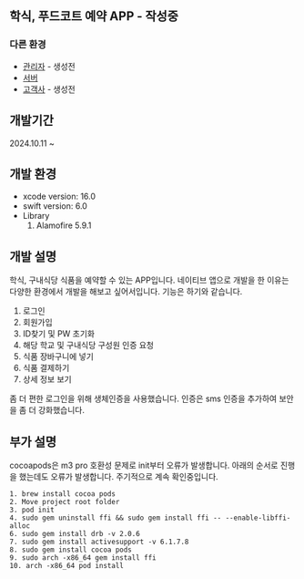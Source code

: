 ## 학식, 푸드코트 예약 APP - 작성중
### 다른 환경
- [관리자]() - 생성전
- [서버](https://github.com/bang10/bookFoodCourtServer)
- [고객사]() - 생성전

## 개발기간
2024.10.11 ~ 

## 개발 환경
- xcode version: 16.0
- swift version: 6.0
- Library
  1. Alamofire 5.9.1
 
## 개발 설명
학식, 구내식당 식품을 예약할 수 있는 APP입니다. 네이티브 앱으로 개발을 한 이유는 다양한 환경에서 개발을 해보고 싶어서입니다.
기능은 하기와 같습니다.
1. 로그인
2. 회원가입 
3. ID찾기 및 PW 초기화
4. 해당 학교 및 구내식당 구성원 인증 요청
5. 식품 장바구니에 넣기
6. 식품 결제하기
7. 상세 정보 보기

좀 더 편한 로그인을 위해 생체인증을 사용했습니다. 인증은 sms 인증을 추가하여 보안을 좀 더 강화했습니다.
 
## 부가 설명
cocoapods은 m3 pro 호환성 문제로 init부터 오류가 발생합니다. 아래의 순서로 진행을 했는데도 오류가 발생합니다. 주기적으로 계속 확인중입니다.
```
1. brew install cocoa pods
2. Move project root folder
3. pod init
4. sudo gem uninstall ffi && sudo gem install ffi -- --enable-libffi-alloc
6. sudo gem install drb -v 2.0.6
7. sudo gem install activesupport -v 6.1.7.8
8. sudo gem install cocoa pods
9. sudo arch -x86_64 gem install ffi
10. arch -x86_64 pod install
```
